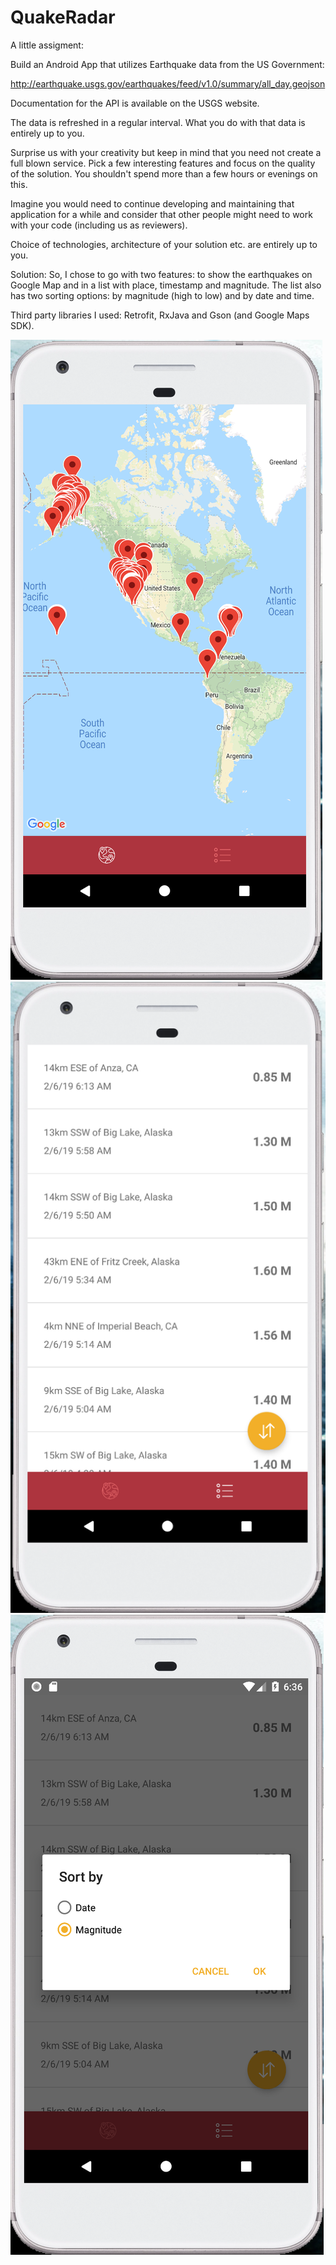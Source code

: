 # QuakeRadar
A little assigment:

Build an Android App that utilizes Earthquake data from the US Government:

http://earthquake.usgs.gov/earthquakes/feed/v1.0/summary/all_day.geojson

Documentation for the API is available on the USGS website.

The data is refreshed in a regular interval. What you do with that data is entirely up to you.

Surprise us with your creativity but keep in mind that you need not create a full blown service. Pick a few interesting features and focus on the quality of the solution. You shouldn't spend more than a few hours or evenings on this.

Imagine you would need to continue developing and maintaining that application for a while and consider that other people might need to work with your code (including us as reviewers).

Choice of technologies, architecture of your solution etc. are entirely up to you.

Solution:
So, I chose to go with two features: to show the earthquakes on Google Map and in a list with place, timestamp and magnitude. The list also has two sorting options: by magnitude (high to low) and by date and time.

Third party libraries I used: Retrofit, RxJava and Gson (and Google Maps SDK).

<img src="/screenshots/ss1.png" />

<img src="/screenshots/ss2.png" />

<img src="/screenshots/ss3.png" />
